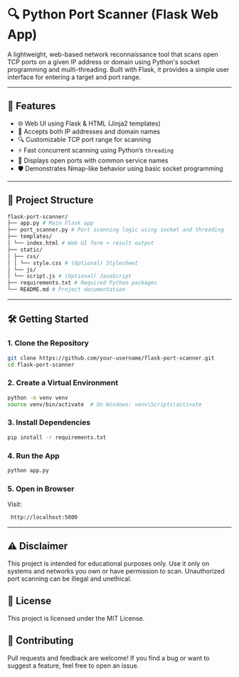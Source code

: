 # 🔍 Python Port Scanner (Flask Web App)

A lightweight, web-based network reconnaissance tool that scans open TCP ports on a given IP address or domain using Python's socket programming and multi-threading. Built with Flask, it provides a simple user interface for entering a target and port range.

---

## 🚀 Features

- 🌐 Web UI using Flask & HTML (Jinja2 templates)
- 🔧 Accepts both IP addresses and domain names
- 🔍 Customizable TCP port range for scanning
- ⚡ Fast concurrent scanning using Python’s `threading`
- 📄 Displays open ports with common service names
- 🛡️ Demonstrates Nmap-like behavior using basic socket programming

---

## 📁 Project Structure
```bash
flask-port-scanner/
├── app.py # Main Flask app
├── port_scanner.py # Port scanning logic using socket and threading
├── templates/
│ └── index.html # Web UI form + result output
├── static/
│ ├── css/
│ │ └── style.css # (Optional) Stylesheet
│ └── js/
│ └── script.js # (Optional) JavaScript
├── requirements.txt # Required Python packages
└── README.md # Project documentation
```

---

## 🛠️ Getting Started

### 1. Clone the Repository

```bash
git clone https://github.com/your-username/flask-port-scanner.git
cd flask-port-scanner
```
### 2. Create a Virtual Environment
 ```bash
python -m venv venv
source venv/bin/activate  # On Windows: venv\Scripts\activate
```
### 3. Install Dependencies
 ```bash
pip install -r requirements.txt
```
### 4. Run the App
 ```bash
python app.py
```
### 5. Open in Browser
Visit: 
```bash 
 http://localhost:5000
 ```
-------

## ⚠️ Disclaimer
This project is intended for educational purposes only.
Use it only on systems and networks you own or have permission to scan.
Unauthorized port scanning can be illegal and unethical.

## 📜 License
This project is licensed under the MIT License.

## 🤝 Contributing
Pull requests and feedback are welcome! If you find a bug or want to suggest a feature, feel free to open an issue.

